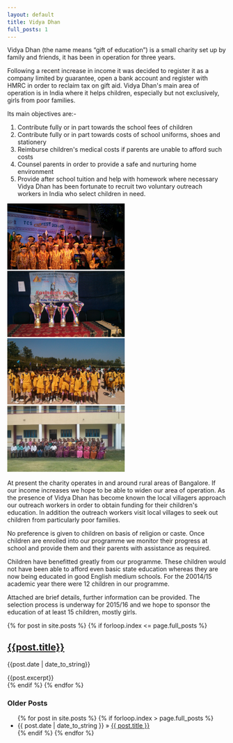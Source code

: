 ```yaml
---
layout: default
title: Vidya Dhan
full_posts: 1
---
```

<div class="homepage">
<div class="row voffset">

  <div class="col-md-9">

<p>Vidya Dhan (the name means “gift of education”) is a small charity set up by family and friends, it has been in operation for three years. </p>

<p>Following a recent increase in income it was decided to register it as a company limited by guarantee, open a bank account and register with HMRC in order to reclaim tax on gift aid. Vidya Dhan's main area of operation is in India where it helps children, especially but not exclusively, girls from poor families. </p>

<p>Its main objectives are:- </p>

<ol>
  <li>Contribute fully or in part towards the school fees of children</li>
  <li>Contribute fully or in part towards costs of school uniforms, shoes and stationery</li>
  <li>Reimburse children's medical costs if parents are unable to afford such costs</li>
  <li>Counsel parents in order to provide a safe and nurturing home environment</li>
  <li>Provide after school tuition and help with homework where necessary Vidya Dhan has been fortunate to recruit two voluntary outreach workers in India who select children in need. </li>
</ol>

  </div>

  <div class="col-md-3">
    <img src="/images/thyagraj/Thyagraj_1-640.jpg" width="270" class="popup" />
    <img src="/images/thyagraj/Thyagraj_2-640.jpg" width="270" class="popup" />
  </div>

</div>

<div class="row voffset">

  <div class="col-md-4">
    <img src="/images/thyagraj/Thyagraj_3-640.jpg" width="270" class="popup" />
    <img src="/images/thyagraj/Thyagraj_4-640.jpg" width="270" class="popup" />
  </div>

  <div class="col-md-8">

<p>At present the charity operates in and around rural areas of Bangalore. If our income increases we hope to be able to widen our area of operation. As the presence of Vidya Dhan has become known the local villagers approach our outreach workers in order to obtain funding for their children's education. In addition the outreach workers visit local villages to seek out children from particularly poor families. </p>

<p>No preference is given to children on basis of religion or caste. Once children are enrolled into our programme we monitor their progress at school and provide them and their parents with assistance as required. </p>

<p>Children have benefitted greatly from our programme. These children would not have been able to afford even basic state education whereas they are now being educated in good English medium schools. For the 20014/15 academic year there were 12 children in our programme. </p>


  </div>

</div><!-- /row -->

<div class="row">
  <div class="col-md-12">

<p>Attached are brief details, further information can be provided. The selection process is underway for 2015/16 and we hope to sponsor the education of at least 15 children, mostly girls.</p>
  
  </div>
</div><!-- /row -->


{% for post in site.posts %}
{% if forloop.index <= page.full_posts %}
<div class='post'>
  <h2><a href='{{post.url}}'>{{post.title}}</a></h2>
  <p><span class='date'>{{post.date | date_to_string}}</span></p>
  <div class='body'>{{post.excerpt}}</div>
</div>
{% endif %}
{% endfor %}

<div class="postLinks">
  <h3>Older Posts</h3>
  <ul>
  {% for post in site.posts %}
  {% if forloop.index > page.full_posts %}
    <li><span>{{ post.date | date_to_string }}</span> &raquo; <a href="{{ post.url }}">{{ post.title }}</a></li>
  {% endif %}
  {% endfor %}
  </ul>
</div>

</div>